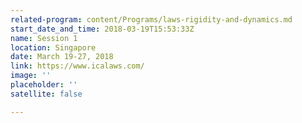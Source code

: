 ```yaml
---
related-program: content/Programs/laws-rigidity-and-dynamics.md
start_date_and_time: 2018-03-19T15:53:33Z
name: Session 1
location: Singapore
date: March 19-27, 2018
link: https://www.icalaws.com/
image: ''
placeholder: ''
satellite: false

---
```

